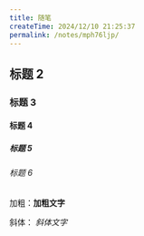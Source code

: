 ```yaml
---
title: 随笔
createTime: 2024/12/10 21:25:37 
permalink: /notes/mph76ljp/
---
```


## 标题 2

### 标题 3

#### 标题 4

##### 标题 5

###### 标题 6

加粗：**加粗文字**

斜体： _斜体文字_